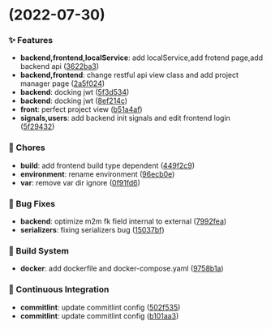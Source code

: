 #  (2022-07-30)


### ✨ Features

* **backend,frontend,localService**: add localService,add frotend page,add backend api ([3622ba3](https://github.com/tqq1994516/test_platform/commit/3622ba3))
* **backend,frontend**: change restful api view class and add project manager page ([2a5f024](https://github.com/tqq1994516/test_platform/commit/2a5f024))
* **backend**: docking jwt ([5f3d534](https://github.com/tqq1994516/test_platform/commit/5f3d534))
* **backend**: docking jwt ([8ef214c](https://github.com/tqq1994516/test_platform/commit/8ef214c))
* **front**: perfect project view ([b51a4af](https://github.com/tqq1994516/test_platform/commit/b51a4af))
* **signals,users**: add backend init signals and edit frontend login ([5f29432](https://github.com/tqq1994516/test_platform/commit/5f29432))


### 🎫 Chores

* **build**: add frontend build type dependent ([449f2c9](https://github.com/tqq1994516/test_platform/commit/449f2c9))
* **environment**: rename environment ([96ecb0e](https://github.com/tqq1994516/test_platform/commit/96ecb0e))
* **var**: remove var dir ignore ([0f91fd6](https://github.com/tqq1994516/test_platform/commit/0f91fd6))


### 🐛 Bug Fixes

* **backend**: optimize m2m fk field internal to external ([7992fea](https://github.com/tqq1994516/test_platform/commit/7992fea))
* **serializers**: fixing serializers bug ([15037bf](https://github.com/tqq1994516/test_platform/commit/15037bf))


### 👷 Build System

* **docker**: add dockerfile and docker-compose.yaml ([9758b1a](https://github.com/tqq1994516/test_platform/commit/9758b1a))


### 🔧 Continuous Integration

* **commitlint**: update commitlint config ([502f535](https://github.com/tqq1994516/test_platform/commit/502f535))
* **commitlint**: update commitlint config ([b101aa3](https://github.com/tqq1994516/test_platform/commit/b101aa3))



